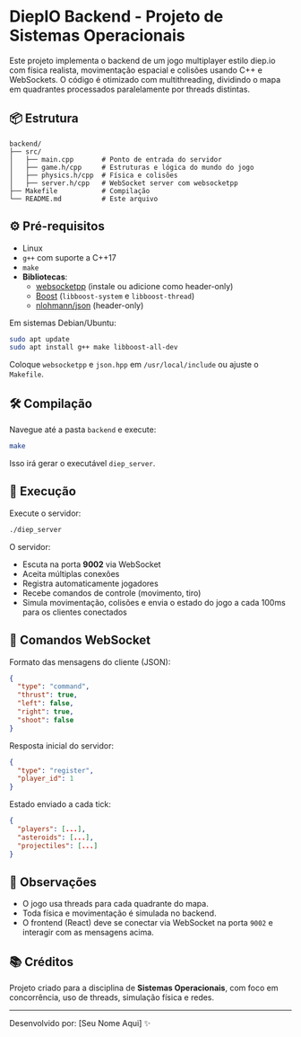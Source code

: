 # DiepIO Backend - Projeto de Sistemas Operacionais

Este projeto implementa o backend de um jogo multiplayer estilo diep.io com física realista, movimentação espacial e colisões usando C++ e WebSockets. O código é otimizado com multithreading, dividindo o mapa em quadrantes processados paralelamente por threads distintas.

## 📦 Estrutura
```
backend/
├── src/
│   ├── main.cpp       # Ponto de entrada do servidor
│   ├── game.h/cpp     # Estruturas e lógica do mundo do jogo
│   ├── physics.h/cpp  # Física e colisões
│   ├── server.h/cpp   # WebSocket server com websocketpp
├── Makefile           # Compilação
└── README.md          # Este arquivo
```

## ⚙️ Pré-requisitos

- Linux
- `g++` com suporte a C++17
- `make`
- **Bibliotecas**:
  - [websocketpp](https://github.com/zaphoyd/websocketpp) (instale ou adicione como header-only)
  - [Boost](https://www.boost.org/) (`libboost-system` e `libboost-thread`)
  - [nlohmann/json](https://github.com/nlohmann/json) (header-only)

Em sistemas Debian/Ubuntu:
```bash
sudo apt update
sudo apt install g++ make libboost-all-dev
```
Coloque `websocketpp` e `json.hpp` em `/usr/local/include` ou ajuste o `Makefile`.

## 🛠️ Compilação

Navegue até a pasta `backend` e execute:
```bash
make
```
Isso irá gerar o executável `diep_server`.

## 🚀 Execução

Execute o servidor:
```bash
./diep_server
```

O servidor:
- Escuta na porta **9002** via WebSocket
- Aceita múltiplas conexões
- Registra automaticamente jogadores
- Recebe comandos de controle (movimento, tiro)
- Simula movimentação, colisões e envia o estado do jogo a cada 100ms para os clientes conectados

## 🧪 Comandos WebSocket

Formato das mensagens do cliente (JSON):
```json
{
  "type": "command",
  "thrust": true,
  "left": false,
  "right": true,
  "shoot": false
}
```

Resposta inicial do servidor:
```json
{
  "type": "register",
  "player_id": 1
}
```

Estado enviado a cada tick:
```json
{
  "players": [...],
  "asteroids": [...],
  "projectiles": [...]
}
```

## 📌 Observações

- O jogo usa threads para cada quadrante do mapa.
- Toda física e movimentação é simulada no backend.
- O frontend (React) deve se conectar via WebSocket na porta `9002` e interagir com as mensagens acima.

## 📚 Créditos
Projeto criado para a disciplina de **Sistemas Operacionais**, com foco em concorrência, uso de threads, simulação física e redes.

---

Desenvolvido por: [Seu Nome Aqui] ✨
